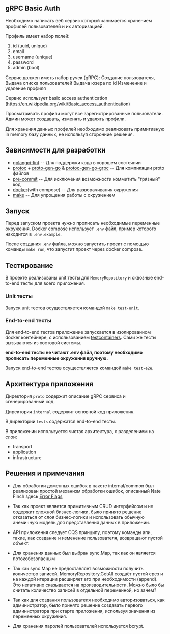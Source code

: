 ## gRPC Basic Auth

Необходимо написать веб сервис который занимается хранением профилей пользователей и их авторизацией.

Профиль имеет набор полей:
1. id (uuid, unique)
2. email
3. username (unique)
4. password
5. admin (bool)

Сервис должeн иметь набор ручек (gRPC):
Создание пользователя,
Выдача списка пользователей
Выдача юзера по id
Изменение и удаление профиля

Сервис использует basic access authentication (https://en.wikipedia.org/wiki/Basic_access_authentication)

Просматривать профили могут все зарегистрированные пользователи.
Админ может создавать, изменять и удалять профили.

Для хранения данных профилей необходимо реализовать примитивную in memory базу данных, не используя сторонние решения.

## Зависимости для разработки

* [golangci-lint](https://golangci-lint.run/) -- Для поддержки кода в хорошем состоянии
* [protoc](https://github.com/protocolbuffers/protobuf/releases/tag/v24.4) + [proto-gen-go](google.golang.org/protobuf/cmd/protoc-gen-go@v1.28) & [protoc-gen-go-grpc](google.golang.org/grpc/cmd/protoc-gen-go-grpc@v1.2) -- Для компиляции proto файлов
* [pre-commit](https://pre-commit.com/) -- Для исключения возможности коммитить "грязный" код
* [docker](https://docs.docker.com/get-started/)(with compose) -- Для разворачивания окружения
* [make](https://www.gnu.org/software/make/) -- Для упрощения работы с окружением

## Запуск

Перед запуском проекта нужно прописать необходимые переменные окружения.
Docker compose использует `.env` файл, пример которого находится в `.env.example`.

После создания `.env` файла, можно запустить проект с помощью команды `make run`,
что запустит проект через docker compose.

## Тестирование

В проекте реализованы unit тесты для `MemoryRepository` и
сквозные end-to-end тесты для всего приложения.

### Unit тесты

Запуск unit тестов осуществляется командой `make test-unit`.

### End-to-end тесты

Для end-to-end тестов приложение запускается в изолированном docker контейнере,
с использованием [testcontainers](https://testcontainers.com/).
Сами же тесты вызываются из хостовой системы.

__end-to-end тесты не читают .env файл, поэтому необходимо прописать переменные окружения вручную.__

Запуск end-to-end тестов осуществляется командой `make test-e2e`.

## Архитектура приложения

Директория `proto` содержит описание gRPC сервиса и сгенерированный код.

Директория `internal` содержит основной код приложения.

В директории `tests` содержатся end-to-end тесты.

В приложении используется чистая архитектура, с разделением на слои:
* transport
* application
* infrastructure

## Решения и примечания

* Для обработки доменных ошибок в пакете internal/common был реализован
простой механизм обработки ошибок, описанный Nate Finch здесь [Error Flags](https://npf.io/2021/04/errorflags/)

* Так как проект является примитивным CRUD интерфейсом и не содержит
сложной бизнес-логики, было принято решение отказаться от слоя бизнес-логики
и использовать обычную анемичную модель для представления данных в приложении.

* API приложения следует CQS принципу, поэтому команды апи,
такие, как создание и изменение пользователя, возвращают пустой объект.

* Для хранения данных был выбран sync.Map, так как он является потокобезопасным

* Так как sync.Map не предоставляет возможности получить количество записей,
MemoryRepository.GetAll создаёт пустой срез и на каждой
итерации расширяет его при необходимости (append).
Это негативно сказывается на производительности.
Можно было бы считать количество записей в отдельной переменной, но зачем?

* Так как для создания пользователя необходимо авторизоваться,
как администратор, было принято решение создавать первого администратора
при старте приложения, используя значения из переменных окружения.

* Для хранения паролей пользователей используется bcrypt.
